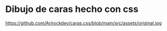 # Dibujo de caras hecho con css

https://github.com/Arirockdev/caras.css/blob/main/src/assets/original.jpg
